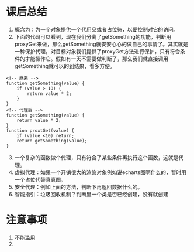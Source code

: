 # 课后总结
1. 概念为：为一个对象提供一个代用品或者占位符，以便控制对它的访问。
2. 下面的代码可以看到，现在我们分离了getSomething的功能，判断用proxyGet来做，那么getSomething就安安心心的做自己的事情了。其实就是一种保护代理，对目标对象我们提供了proxyGet方法进行保护，只有符合条件的才能操作它。假如有一天不需要做判断了，那么我们就直接调用getSomething就可以的到结果，看多方便。
```
<!-- 原来 -->
function getSomething(value) {
    if (value > 10) {
        return value * 2;
    }
}
<!-- 代理后 -->
function getSomething(value) {
    return value * 2;
}
function proxtGet(value) {
    if (value <10) return;
    return getSomething(value);
}
```
3. 一个复杂的函数做个代理，只有符合了某些条件再执行这个函数，这就是代理。
4. 虚拟代理：如果一个开销很大的渲染对象例如说echarts图啊什么的，暂时用一个占位代替真真图。
5. 安全代理：例如上面的方法，判断下再返回数据什么的。
6. 智能指引：垃圾回收机制？判断里一个类是否已经创建，没有就创建
# 注意事项
1. 不能滥用
2. 